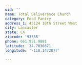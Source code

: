 ```yaml
---
uid: ''
name: Total Deliverance Church
category: Food Pantry
address_1: 45124 10th Street West
city: Lancaster
state: CA
zipcode: '93535'
phone: 661.951.9881
latitude: '34.7030871'
longitude: '-118.1472077'

---
```

